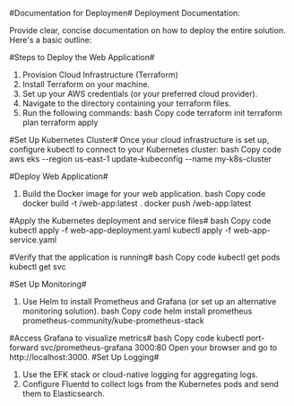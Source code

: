 #Documentation for Deploymen#
Deployment Documentation:

Provide clear, concise documentation on how to deploy the entire solution. Here's a basic outline:

#Steps to Deploy the Web Application#
1. Provision Cloud Infrastructure (Terraform)
1.	Install Terraform on your machine.
2.	Set up your AWS credentials (or your preferred cloud provider).
3.	Navigate to the directory containing your terraform files.
4.	Run the following commands:
bash
Copy code
terraform init
terraform plan
terraform apply

#Set Up Kubernetes Cluster#
Once your cloud infrastructure is set up, configure kubectl to connect to your Kubernetes cluster:
bash
Copy code
aws eks --region us-east-1 update-kubeconfig --name my-k8s-cluster

#Deploy Web Application#
1.	Build the Docker image for your web application.
bash
Copy code
docker build -t <your-docker-repo>/web-app:latest .
docker push <your-docker-repo>/web-app:latest

#Apply the Kubernetes deployment and service files#
bash
Copy code
kubectl apply -f web-app-deployment.yaml
kubectl apply -f web-app-service.yaml

#Verify that the application is running#
bash
Copy code
kubectl get pods
kubectl get svc

#Set Up Monitoring#
1.	Use Helm to install Prometheus and Grafana (or set up an alternative monitoring solution).
bash
Copy code
helm install prometheus prometheus-community/kube-prometheus-stack

#Access Grafana to visualize metrics#
bash
Copy code
kubectl port-forward svc/prometheus-grafana 3000:80
Open your browser and go to http://localhost:3000.
#Set Up Logging#
1.	Use the EFK stack or cloud-native logging for aggregating logs.
2.	Configure Fluentd to collect logs from the Kubernetes pods and send them to Elasticsearch.
